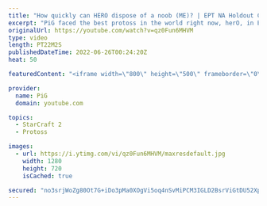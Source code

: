 ```yaml
---
title: "How quickly can HERO dispose of a noob (ME)? | EPT NA Holdout Challenge (Bo3 PvZ) - StarCraft 2"
excerpt: "PiG faced the best protoss in the world right now, herO, in EPT NA. Lets see how long PiG held on for in this unofficial Holdout Challenge. This series was a best of 3 -- 🐷 Second Channel for Learning Resources: https://www.youtube.com/c/PiGRandom 🐷 Third Channel for daily Pro Casts: https://www.youtube.com/c/PiGCasts"
originalUrl: https://youtube.com/watch?v=qz0Fun6MHVM
type: video
length: PT22M2S
publishedDateTime: 2022-06-26T00:24:20Z
heat: 50

featuredContent: "<iframe width=\"800\" height=\"500\" frameborder=\"0\" src=\"https://www.youtube.com/embed/qz0Fun6MHVM\" allow=\"accelerometer; autoplay; encrypted-media; gyroscope; picture-in-picture\" allowfullscreen></iframe>"

provider:
  name: PiG
  domain: youtube.com

topics:
  - StarCraft 2
  - Protoss

images:
  - url: https://i.ytimg.com/vi/qz0Fun6MHVM/maxresdefault.jpg
    width: 1280
    height: 720
    isCached: true

secured: "no3srjWoZg80Ot7G+iDo3pMa0XOgVi5oq4nSvMiPCM3IGLD2BsrViGtDU52Xp5hdA42dy+twBMLVXMCLddK5tkD3KyMCMuxjx2BPvTOqoWb2NQtM6MexKRiQ45UZMuVHKZc9yejO3J/izh9cTplRMOPm0WKQSg1LPSkYDu8N/G/RbFa1Wld4c9SfPwjJp/RQTKckmh/LL7fA4o5XurZgwHIu7IMw3BP+fI4hxCbSRM1k1bMtt+7kTaLAS3ARrjQOaCNqcIoF33d42KZuEtti2X2GLoB5YM6UuqR7sPqUN9nisvdy2xeatnwqxI9ovPegxykuMwzsUSFnS3INr1trhL8KHly8SS6j6IBda089lioKAuJ7F10+QUD/8fTBO2EFGLJTuNijvX2ARgO8CSD+j2Rx1jNarphojMjt/NrY2ls=;Mbfubvi5Ddaysb/YtKnpnQ=="
---
```


